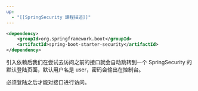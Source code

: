 ```yaml
---
up:
  - "[[SpringSecurity 課程描述]]"
---
```

```xml
<dependency>
	<groupId>org.springframework.boot</groupId>
	<artifactId>spring-boot-starter-security</artifactId>
</dependency>
```

引入依赖后我们在尝试去访问之前的接口就会自动跳转到一个 SpringSecurity 的默认登陆页面，默认用户名是 user，密码会输出在控制台。

​必须登陆之后才能对接口进行访问。